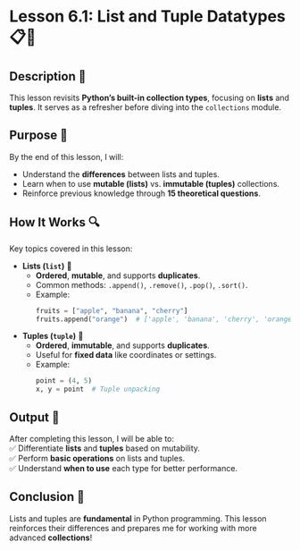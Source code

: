 # Lesson 6.1: List and Tuple Datatypes 📋🔢

## Description 📝

This lesson revisits **Python’s built-in collection types**, focusing on **lists** and **tuples**.
It serves as a refresher before diving into the `collections` module.

## Purpose 🎯

By the end of this lesson, I will:

-   Understand the **differences** between lists and tuples.
-   Learn when to use **mutable (lists)** vs. **immutable (tuples)** collections.
-   Reinforce previous knowledge through **15 theoretical questions**.

## How It Works 🔍

Key topics covered in this lesson:

-   **Lists (`list`)** 📜
    -   **Ordered**, **mutable**, and supports **duplicates**.
    -   Common methods: `.append()`, `.remove()`, `.pop()`, `.sort()`.
    -   Example:
        ```python
        fruits = ["apple", "banana", "cherry"]
        fruits.append("orange")  # ['apple', 'banana', 'cherry', 'orange']
        ```
-   **Tuples (`tuple`)** 🔗
    -   **Ordered**, **immutable**, and supports **duplicates**.
    -   Useful for **fixed data** like coordinates or settings.
    -   Example:
        ```python
        point = (4, 5)
        x, y = point  # Tuple unpacking
        ```

## Output 📜

After completing this lesson, I will be able to:  
✅ Differentiate **lists** and **tuples** based on mutability.  
✅ Perform **basic operations** on lists and tuples.  
✅ Understand **when to use** each type for better performance.

## Conclusion 🚀

Lists and tuples are **fundamental** in Python programming.
This lesson reinforces their differences and prepares me for working with more advanced **collections**!

